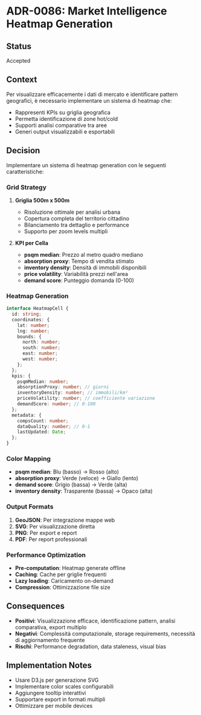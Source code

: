 # ADR-0086: Market Intelligence Heatmap Generation

## Status

Accepted

## Context

Per visualizzare efficacemente i dati di mercato e identificare pattern geografici, è necessario implementare un sistema di heatmap che:

- Rappresenti KPIs su griglia geografica
- Permetta identificazione di zone hot/cold
- Supporti analisi comparative tra aree
- Generi output visualizzabili e esportabili

## Decision

Implementare un sistema di heatmap generation con le seguenti caratteristiche:

### Grid Strategy

1. **Griglia 500m x 500m**
   - Risoluzione ottimale per analisi urbana
   - Copertura completa del territorio cittadino
   - Bilanciamento tra dettaglio e performance
   - Supporto per zoom levels multipli

2. **KPI per Cella**
   - **psqm median**: Prezzo al metro quadro mediano
   - **absorption proxy**: Tempo di vendita stimato
   - **inventory density**: Densità di immobili disponibili
   - **price volatility**: Variabilità prezzi nell'area
   - **demand score**: Punteggio domanda (0-100)

### Heatmap Generation

```typescript
interface HeatmapCell {
  id: string;
  coordinates: {
    lat: number;
    lng: number;
    bounds: {
      north: number;
      south: number;
      east: number;
      west: number;
    };
  };
  kpis: {
    psqmMedian: number;
    absorptionProxy: number; // giorni
    inventoryDensity: number; // immobili/km²
    priceVolatility: number; // coefficiente variazione
    demandScore: number; // 0-100
  };
  metadata: {
    compsCount: number;
    dataQuality: number; // 0-1
    lastUpdated: Date;
  };
}
```

### Color Mapping

- **psqm median**: Blu (basso) → Rosso (alto)
- **absorption proxy**: Verde (veloce) → Giallo (lento)
- **demand score**: Grigio (bassa) → Verde (alta)
- **inventory density**: Trasparente (bassa) → Opaco (alta)

### Output Formats

1. **GeoJSON**: Per integrazione mappe web
2. **SVG**: Per visualizzazione diretta
3. **PNG**: Per export e report
4. **PDF**: Per report professionali

### Performance Optimization

- **Pre-computation**: Heatmap generate offline
- **Caching**: Cache per griglie frequenti
- **Lazy loading**: Caricamento on-demand
- **Compression**: Ottimizzazione file size

## Consequences

- **Positivi**: Visualizzazione efficace, identificazione pattern, analisi comparativa, export multiplo
- **Negativi**: Complessità computazionale, storage requirements, necessità di aggiornamento frequente
- **Rischi**: Performance degradation, data staleness, visual bias

## Implementation Notes

- Usare D3.js per generazione SVG
- Implementare color scales configurabili
- Aggiungere tooltip interattivi
- Supportare export in formati multipli
- Ottimizzare per mobile devices
